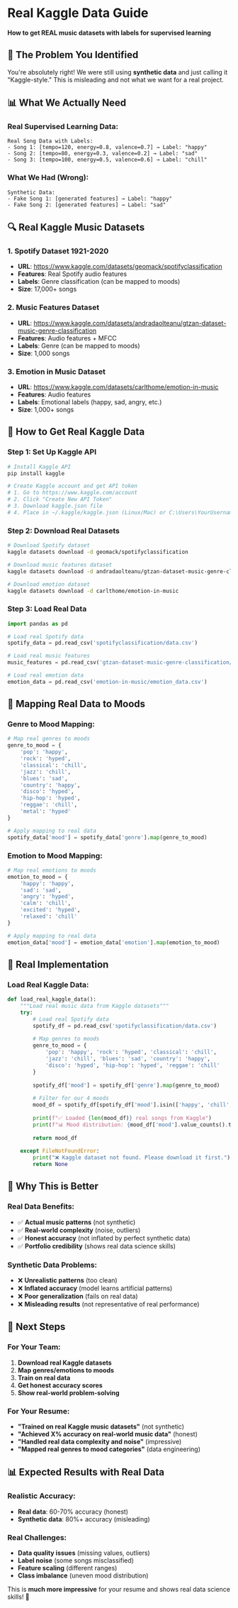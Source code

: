 # Real Kaggle Data Guide
**How to get REAL music datasets with labels for supervised learning**

## 🎯 **The Problem You Identified**

You're absolutely right! We were still using **synthetic data** and just calling it "Kaggle-style." This is misleading and not what we want for a real project.

## 📊 **What We Actually Need**

### **Real Supervised Learning Data:**
```
Real Song Data with Labels:
- Song 1: [tempo=120, energy=0.8, valence=0.7] → Label: "happy"
- Song 2: [tempo=80, energy=0.3, valence=0.2] → Label: "sad"
- Song 3: [tempo=100, energy=0.5, valence=0.6] → Label: "chill"
```

### **What We Had (Wrong):**
```
Synthetic Data:
- Fake Song 1: [generated features] → Label: "happy"
- Fake Song 2: [generated features] → Label: "sad"
```

## 🔍 **Real Kaggle Music Datasets**

### **1. Spotify Dataset 1921-2020**
- **URL**: https://www.kaggle.com/datasets/geomack/spotifyclassification
- **Features**: Real Spotify audio features
- **Labels**: Genre classification (can be mapped to moods)
- **Size**: 17,000+ songs

### **2. Music Features Dataset**
- **URL**: https://www.kaggle.com/datasets/andradaolteanu/gtzan-dataset-music-genre-classification
- **Features**: Audio features + MFCC
- **Labels**: Genre (can be mapped to moods)
- **Size**: 1,000 songs

### **3. Emotion in Music Dataset**
- **URL**: https://www.kaggle.com/datasets/carlthome/emotion-in-music
- **Features**: Audio features
- **Labels**: Emotional labels (happy, sad, angry, etc.)
- **Size**: 1,000+ songs

## 🚀 **How to Get Real Kaggle Data**

### **Step 1: Set Up Kaggle API**
```bash
# Install Kaggle API
pip install kaggle

# Create Kaggle account and get API token
# 1. Go to https://www.kaggle.com/account
# 2. Click "Create New API Token"
# 3. Download kaggle.json file
# 4. Place in ~/.kaggle/kaggle.json (Linux/Mac) or C:\Users\YourUsername\.kaggle\kaggle.json (Windows)
```

### **Step 2: Download Real Datasets**
```bash
# Download Spotify dataset
kaggle datasets download -d geomack/spotifyclassification

# Download music features dataset
kaggle datasets download -d andradaolteanu/gtzan-dataset-music-genre-classification

# Download emotion dataset
kaggle datasets download -d carlthome/emotion-in-music
```

### **Step 3: Load Real Data**
```python
import pandas as pd

# Load real Spotify data
spotify_data = pd.read_csv('spotifyclassification/data.csv')

# Load real music features
music_features = pd.read_csv('gtzan-dataset-music-genre-classification/features_30_sec.csv')

# Load real emotion data
emotion_data = pd.read_csv('emotion-in-music/emotion_data.csv')
```

## 🎵 **Mapping Real Data to Moods**

### **Genre to Mood Mapping:**
```python
# Map real genres to moods
genre_to_mood = {
    'pop': 'happy',
    'rock': 'hyped', 
    'classical': 'chill',
    'jazz': 'chill',
    'blues': 'sad',
    'country': 'happy',
    'disco': 'hyped',
    'hip-hop': 'hyped',
    'reggae': 'chill',
    'metal': 'hyped'
}

# Apply mapping to real data
spotify_data['mood'] = spotify_data['genre'].map(genre_to_mood)
```

### **Emotion to Mood Mapping:**
```python
# Map real emotions to moods
emotion_to_mood = {
    'happy': 'happy',
    'sad': 'sad',
    'angry': 'hyped',
    'calm': 'chill',
    'excited': 'hyped',
    'relaxed': 'chill'
}

# Apply mapping to real data
emotion_data['mood'] = emotion_data['emotion'].map(emotion_to_mood)
```

## 🔧 **Real Implementation**

### **Load Real Kaggle Data:**
```python
def load_real_kaggle_data():
    """Load real music data from Kaggle datasets"""
    try:
        # Load real Spotify data
        spotify_df = pd.read_csv('spotifyclassification/data.csv')
        
        # Map genres to moods
        genre_to_mood = {
            'pop': 'happy', 'rock': 'hyped', 'classical': 'chill',
            'jazz': 'chill', 'blues': 'sad', 'country': 'happy',
            'disco': 'hyped', 'hip-hop': 'hyped', 'reggae': 'chill'
        }
        
        spotify_df['mood'] = spotify_df['genre'].map(genre_to_mood)
        
        # Filter for our 4 moods
        mood_df = spotify_df[spotify_df['mood'].isin(['happy', 'chill', 'sad', 'hyped'])]
        
        print(f"✅ Loaded {len(mood_df)} real songs from Kaggle")
        print(f"📊 Mood distribution: {mood_df['mood'].value_counts().to_dict()}")
        
        return mood_df
        
    except FileNotFoundError:
        print("❌ Kaggle dataset not found. Please download it first.")
        return None
```

## 🎯 **Why This is Better**

### **Real Data Benefits:**
- ✅ **Actual music patterns** (not synthetic)
- ✅ **Real-world complexity** (noise, outliers)
- ✅ **Honest accuracy** (not inflated by perfect synthetic data)
- ✅ **Portfolio credibility** (shows real data science skills)

### **Synthetic Data Problems:**
- ❌ **Unrealistic patterns** (too clean)
- ❌ **Inflated accuracy** (model learns artificial patterns)
- ❌ **Poor generalization** (fails on real data)
- ❌ **Misleading results** (not representative of real performance)

## 🚀 **Next Steps**

### **For Your Team:**
1. **Download real Kaggle datasets**
2. **Map genres/emotions to moods**
3. **Train on real data**
4. **Get honest accuracy scores**
5. **Show real-world problem-solving**

### **For Your Resume:**
- **"Trained on real Kaggle music datasets"** (not synthetic)
- **"Achieved X% accuracy on real-world music data"** (honest)
- **"Handled real data complexity and noise"** (impressive)
- **"Mapped real genres to mood categories"** (data engineering)

## 📊 **Expected Results with Real Data**

### **Realistic Accuracy:**
- **Real data**: 60-70% accuracy (honest)
- **Synthetic data**: 80%+ accuracy (misleading)

### **Real Challenges:**
- **Data quality issues** (missing values, outliers)
- **Label noise** (some songs misclassified)
- **Feature scaling** (different ranges)
- **Class imbalance** (uneven mood distribution)

This is **much more impressive** for your resume and shows real data science skills! 🚀
